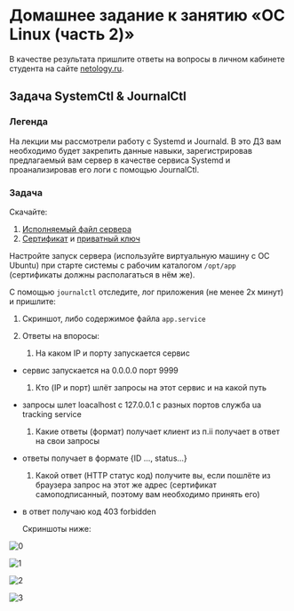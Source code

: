 # Домашнее задание к занятию «ОС Linux (часть 2)»

В качестве результата пришлите ответы на вопросы в личном кабинете студента на сайте [netology.ru](https://netology.ru).

## Задача SystemCtl & JournalCtl

### Легенда

На лекции мы рассмотрели работу с Systemd и Journald. В это ДЗ вам необходимо будет закрепить данные навыки, зарегистрировав предлагаемый вам сервер в качестве сервиса Systemd и проанализировав его логи с помощью JournalCtl.

### Задача

Скачайте:
1. [Исполняемый файл сервера](assets/server.bin)
1. [Сертификат](assets/certificate.pem) и [приватный ключ](assets/key.pem)

Настройте запуск сервера (используйте виртуальную машину с ОС Ubuntu) при старте системы с рабочим каталогом `/opt/app` (сертификаты должны располагаться в нём же).

С помощью `journalctl` отследите, лог приложения (не менее 2х минут) и пришлите:
1. Скриншот, либо содержимое файла `app.service`
1. Ответы на впоросы:


    1. На каком IP и порту запускается сервис 
- сервис запускается на 0.0.0.0 порт 9999

    1. Кто (IP и порт) шлёт запросы на этот сервис и на какой путь 
- запросы шлет loacalhost с 127.0.0.1 c разных портов служба ua tracking service

    1. Какие ответы (формат) получает клиент из п.ii получает в ответ на свои запросы 
- ответы получает в формате {ID ..., status...}

    1. Какой ответ (HTTP статус код) получите вы, если пошлёте из браузера запрос на этот же адрес (сертификат самоподписанный, поэтому вам необходимо принять его) 
- в ответ получаю код 403 forbidden


    Скриншоты ниже:

    
    
![0](https://user-images.githubusercontent.com/122460278/220035907-54a19c60-5808-4a80-b96d-4e08eb814cbb.png)

![1](https://user-images.githubusercontent.com/122460278/220035911-c96af9e8-a4b6-479a-9e34-de583196ce30.png)

![2](https://user-images.githubusercontent.com/122460278/220035914-4427e9e8-2e8b-4b7a-a586-bb4fc00b2eaf.png)

![3](https://user-images.githubusercontent.com/122460278/220035915-1a18122a-bbc9-49d0-889a-4b745f59fe67.png)

